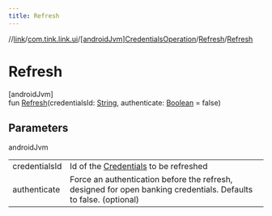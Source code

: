 ```yaml
---
title: Refresh
---
```

//[link](../../../../index.html)/[com.tink.link.ui](../../index.html)/[[androidJvm]CredentialsOperation](../index.html)/[Refresh](index.html)/[Refresh](-refresh.html)



# Refresh



[androidJvm]\
fun [Refresh](-refresh.html)(credentialsId: [String](https://kotlinlang.org/api/latest/jvm/stdlib/kotlin/-string/index.html), authenticate: [Boolean](https://kotlinlang.org/api/latest/jvm/stdlib/kotlin/-boolean/index.html) = false)



## Parameters


androidJvm

| | |
|---|---|
| credentialsId | Id of the [Credentials](../../../com.tink.model.credentials/[android-jvm]-credentials/index.html) to be refreshed |
| authenticate | Force an authentication before the refresh, designed for open banking credentials. Defaults to false. (optional) |




